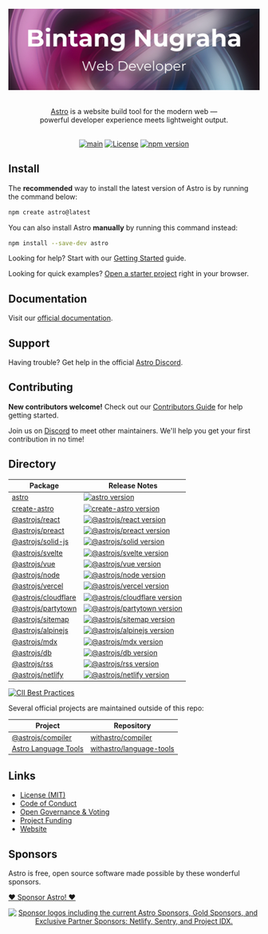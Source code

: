 ![Build the web you want](public/og.image.webp 'Build the web you want')

<p align="center">
  <br/>
  <a href="https://astro.build">Astro</a> is a website build tool for the modern web &mdash;
  <br/>
  powerful developer experience meets lightweight output.
  <br/><br/>
</p>

<div align="center">

[![main](https://github.com/withastro/astro/actions/workflows/ci.yml/badge.svg)](https://github.com/withastro/astro/actions/workflows/ci.yml)
[![License](https://img.shields.io/badge/License-MIT-blue.svg)](https://github.com/withastro/astro/blob/main/LICENSE)
[![npm version](https://badge.fury.io/js/astro.svg)](https://badge.fury.io/js/astro)

</div>

## Install

The **recommended** way to install the latest version of Astro is by running the command below:

```bash
npm create astro@latest
```

You can also install Astro **manually** by running this command instead:

```bash
npm install --save-dev astro
```

Looking for help? Start with our [Getting Started](https://docs.astro.build/en/getting-started/) guide.

Looking for quick examples? [Open a starter project](https://astro.new/) right in your browser.

## Documentation

Visit our [official documentation](https://docs.astro.build/).

## Support

Having trouble? Get help in the official [Astro Discord](https://astro.build/chat).

## Contributing

**New contributors welcome!** Check out our [Contributors Guide](CONTRIBUTING.md) for help getting started.

Join us on [Discord](https://astro.build/chat) to meet other maintainers. We'll help you get your first contribution in no time!

## Directory

| Package                                                                                    | Release Notes                                                                                                                                                                      |
| ------------------------------------------------------------------------------------------ | ---------------------------------------------------------------------------------------------------------------------------------------------------------------------------------- |
| [astro](packages/astro)                                                                    | [![astro version](https://img.shields.io/npm/v/astro.svg?label=%20)](packages/astro/CHANGELOG.md)                                                                                  |
| [create-astro](packages/create-astro)                                                      | [![create-astro version](https://img.shields.io/npm/v/create-astro.svg?label=%20)](packages/create-astro/CHANGELOG.md)                                                             |
| [@astrojs/react](packages/integrations/react)                                              | [![@astrojs/react version](https://img.shields.io/npm/v/@astrojs/react.svg?label=%20)](packages/integrations/react/CHANGELOG.md)                                                   |
| [@astrojs/preact](packages/integrations/preact)                                            | [![@astrojs/preact version](https://img.shields.io/npm/v/@astrojs/preact.svg?label=%20)](packages/integrations/preact/CHANGELOG.md)                                                |
| [@astrojs/solid-js](packages/integrations/solid)                                           | [![@astrojs/solid version](https://img.shields.io/npm/v/@astrojs/solid-js.svg?label=%20)](packages/integrations/solid/CHANGELOG.md)                                                |
| [@astrojs/svelte](packages/integrations/svelte)                                            | [![@astrojs/svelte version](https://img.shields.io/npm/v/@astrojs/svelte.svg?label=%20)](packages/integrations/svelte/CHANGELOG.md)                                                |
| [@astrojs/vue](packages/integrations/vue)                                                  | [![@astrojs/vue version](https://img.shields.io/npm/v/@astrojs/vue.svg?label=%20)](packages/integrations/vue/CHANGELOG.md)                                                         |
| [@astrojs/node](packages/integrations/node)                                                | [![@astrojs/node version](https://img.shields.io/npm/v/@astrojs/node.svg?label=%20)](packages/integrations/node/CHANGELOG.md)                                                      |
| [@astrojs/vercel](packages/integrations/vercel)                                            | [![@astrojs/vercel version](https://img.shields.io/npm/v/@astrojs/vercel.svg?label=%20)](packages/integrations/vercel/CHANGELOG.md)                                                |
| [@astrojs/cloudflare](https://github.com/withastro/adapters/blob/main/packages/cloudflare) | [![@astrojs/cloudflare version](https://img.shields.io/npm/v/@astrojs/cloudflare.svg?label=%20)](https://github.com/withastro/adapters/blob/main/packages/cloudflare/CHANGELOG.md) |
| [@astrojs/partytown](packages/integrations/partytown)                                      | [![@astrojs/partytown version](https://img.shields.io/npm/v/@astrojs/partytown.svg?label=%20)](packages/integrations/partytown/CHANGELOG.md)                                       |
| [@astrojs/sitemap](packages/integrations/sitemap)                                          | [![@astrojs/sitemap version](https://img.shields.io/npm/v/@astrojs/sitemap.svg?label=%20)](packages/integrations/sitemap/CHANGELOG.md)                                             |
| [@astrojs/alpinejs](packages/integrations/alpinejs)                                        | [![@astrojs/alpinejs version](https://img.shields.io/npm/v/@astrojs/alpinejs.svg?label=%20)](packages/integrations/alpinejs/CHANGELOG.md)                                          |
| [@astrojs/mdx](packages/integrations/mdx)                                                  | [![@astrojs/mdx version](https://img.shields.io/npm/v/@astrojs/mdx.svg?label=%20)](packages/integrations/mdx/CHANGELOG.md)                                                         |
| [@astrojs/db](packages/db)                                                                 | [![@astrojs/db version](https://img.shields.io/npm/v/@astrojs/db.svg?label=%20)](packages/db/CHANGELOG.md)                                                                         |
| [@astrojs/rss](packages/astro-rss)                                                         | [![@astrojs/rss version](https://img.shields.io/npm/v/@astrojs/rss.svg?label=%20)](packages/astro-rss/CHANGELOG.md)                                                                |
| [@astrojs/netlify](https://github.com/withastro/adapters/blob/main/packages/netlify)       | [![@astrojs/netlify version](https://img.shields.io/npm/v/@astrojs/netlify.svg?label=%20)](https://github.com/withastro/adapters/blob/main/packages/netlify/CHANGELOG.md)          |

[![CII Best Practices](https://bestpractices.coreinfrastructure.org/projects/6178/badge)](https://bestpractices.coreinfrastructure.org/projects/6178)

Several official projects are maintained outside of this repo:

| Project                                                             | Repository                                                              |
| ------------------------------------------------------------------- | ----------------------------------------------------------------------- |
| [@astrojs/compiler](https://github.com/withastro/compiler)          | [withastro/compiler](https://github.com/withastro/compiler)             |
| [Astro Language Tools](https://github.com/withastro/language-tools) | [withastro/language-tools](https://github.com/withastro/language-tools) |

## Links

- [License (MIT)](LICENSE)
- [Code of Conduct](https://github.com/withastro/.github/blob/main/CODE_OF_CONDUCT.md)
- [Open Governance & Voting](https://github.com/withastro/.github/blob/main/GOVERNANCE.md)
- [Project Funding](https://github.com/withastro/.github/blob/main/FUNDING.md)
- [Website](https://astro.build/)

## Sponsors

Astro is free, open source software made possible by these wonderful sponsors.

[❤️ Sponsor Astro! ❤️](https://github.com/withastro/.github/blob/main/FUNDING.md)

<p align="center">
  <a target="_blank" href="https://opencollective.com/astrodotbuild">
    <img src="https://astro.build/sponsors.png" alt="Sponsor logos including the current Astro Sponsors, Gold Sponsors, and Exclusive Partner Sponsors: Netlify, Sentry, and Project IDX." />
  </a>
</p>
